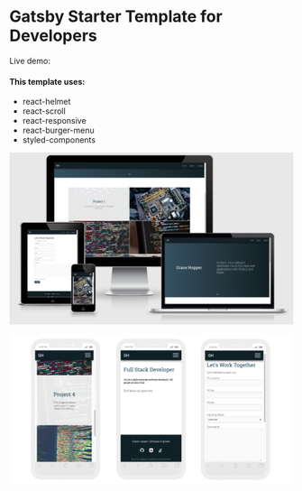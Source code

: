 # Gatsby Starter Template for Developers

Live demo: 

#### This template uses:
* react-helmet
* react-scroll
* react-responsive
* react-burger-menu
* styled-components
 
![template-responsive-site-image](/readme-assets/responsive.png?raw=true)

![mobile-site-image](/readme-assets/mobile-views.png?raw=true)
